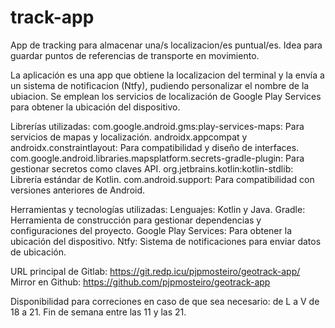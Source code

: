 # track-app
App de tracking para almacenar una/s localizacion/es puntual/es.
Idea para guardar puntos de referencias de transporte en movimiento.

La aplicación es una app que obtiene la localizacion del terminal y la envía a un sistema de notificacion (Ntfy), pudiendo personalizar el nombre de la ubiacion. 
Se emplean los servicios de localización de Google Play Services para obtener la ubicación del dispositivo.

Librerías utilizadas:
com.google.android.gms:play-services-maps: Para servicios de mapas y localización.
androidx.appcompat y androidx.constraintlayout: Para compatibilidad y diseño de interfaces.
com.google.android.libraries.mapsplatform.secrets-gradle-plugin: Para gestionar secretos como claves API.
org.jetbrains.kotlin:kotlin-stdlib: Librería estándar de Kotlin.
com.android.support: Para compatibilidad con versiones anteriores de Android.

Herramientas y tecnologías utilizadas:
Lenguajes: Kotlin y Java.
Gradle: Herramienta de construcción para gestionar dependencias y configuraciones del proyecto.
Google Play Services: Para obtener la ubicación del dispositivo.
Ntfy: Sistema de notificaciones para enviar datos de ubicación.

URL principal de Gitlab: https://git.redp.icu/pjpmosteiro/geotrack-app/
Mirror en Github: https://github.com/pjpmosteiro/geotrack-app

Disponibilidad para correciones en caso de que sea necesario: de L a V de 18 a 21. Fin de semana entre las 11 y las 21.
